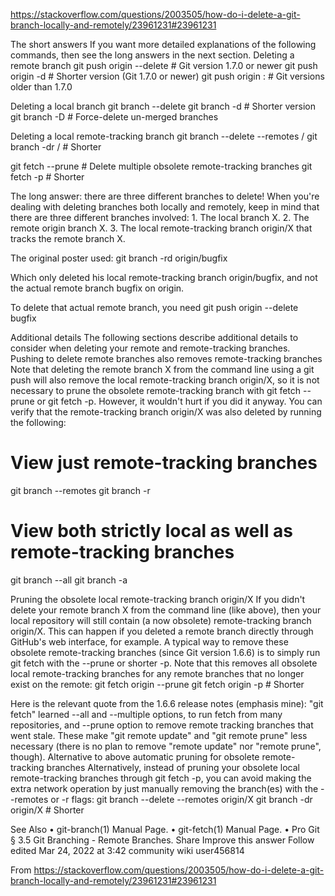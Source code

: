 
https://stackoverflow.com/questions/2003505/how-do-i-delete-a-git-branch-locally-and-remotely/23961231#23961231


The short answers
If you want more detailed explanations of the following commands, then see the long answers in the next section.
Deleting a remote branch
git push origin --delete <branch>  # Git version 1.7.0 or newer
git push origin -d <branch>        # Shorter version (Git 1.7.0 or newer)
git push origin :<branch>          # Git versions older than 1.7.0

Deleting a local branch
git branch --delete <branch>
git branch -d <branch> # Shorter version
git branch -D <branch> # Force-delete un-merged branches

Deleting a local remote-tracking branch
git branch --delete --remotes <remote>/<branch>
git branch -dr <remote>/<branch> # Shorter

git fetch <remote> --prune # Delete multiple obsolete remote-tracking branches
git fetch <remote> -p      # Shorter



The long answer: there are three different branches to delete!
When you're dealing with deleting branches both locally and remotely, keep in mind that there are three different branches involved:
    1. The local branch X.
    2. The remote origin branch X.
    3. The local remote-tracking branch origin/X that tracks the remote branch X.

The original poster used:
git branch -rd origin/bugfix

Which only deleted his local remote-tracking branch origin/bugfix, and not the actual remote branch bugfix on origin.

To delete that actual remote branch, you need
git push origin --delete bugfix


Additional details
The following sections describe additional details to consider when deleting your remote and remote-tracking branches.
Pushing to delete remote branches also removes remote-tracking branches
Note that deleting the remote branch X from the command line using a git push will also remove the local remote-tracking branch origin/X, so it is not necessary to prune the obsolete remote-tracking branch with git fetch --prune or git fetch -p. However, it wouldn't hurt if you did it anyway.
You can verify that the remote-tracking branch origin/X was also deleted by running the following:
# View just remote-tracking branches
git branch --remotes
git branch -r

# View both strictly local as well as remote-tracking branches
git branch --all
git branch -a

Pruning the obsolete local remote-tracking branch origin/X
If you didn't delete your remote branch X from the command line (like above), then your local repository will still contain (a now obsolete) remote-tracking branch origin/X. This can happen if you deleted a remote branch directly through GitHub's web interface, for example.
A typical way to remove these obsolete remote-tracking branches (since Git version 1.6.6) is to simply run git fetch with the --prune or shorter -p. Note that this removes all obsolete local remote-tracking branches for any remote branches that no longer exist on the remote:
git fetch origin --prune
git fetch origin -p # Shorter

Here is the relevant quote from the 1.6.6 release notes (emphasis mine):
    "git fetch" learned --all and --multiple options, to run fetch from many repositories, and --prune option to remove remote tracking branches that went stale. These make "git remote update" and "git remote prune" less necessary (there is no plan to remove "remote update" nor "remote prune", though).
Alternative to above automatic pruning for obsolete remote-tracking branches
Alternatively, instead of pruning your obsolete local remote-tracking branches through git fetch -p, you can avoid making the extra network operation by just manually removing the branch(es) with the --remotes or -r flags:
git branch --delete --remotes origin/X
git branch -dr origin/X # Shorter

See Also
    • git-branch(1) Manual Page.
    • git-fetch(1) Manual Page.
    • Pro Git § 3.5 Git Branching - Remote Branches.
Share
Improve this answer
Follow
edited Mar 24, 2022 at 3:42
community wiki
user456814

From <https://stackoverflow.com/questions/2003505/how-do-i-delete-a-git-branch-locally-and-remotely/23961231#23961231> 
